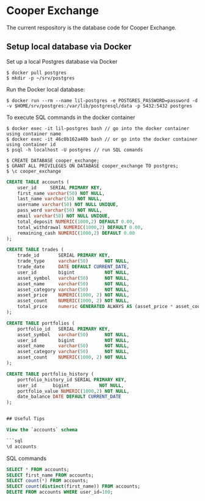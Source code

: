 # Cooper Exchange
The current respository is the database code for Cooper Exchange.

## Setup local database via Docker
Set up a local Postgres database via Docker

```agsl
$ docker pull postgres
$ mkdir -p ~/srv/postgres
```

Run the Docker local database:
```agsl
$ docker run --rm --name lil-postgres -e POSTGRES_PASSWORD=password -d -v $HOME/srv/postgres:/var/lib/postgresql/data -p 5432:5432 postgres
```
To execute SQL commands in the docker container
```agsl
$ docker exec -it lil-postgres bash // go into the docker container using container name
$ docker exec -it 46c0b162a40b bash // or go into the docker container using container id
$ psql -h localhost -U postgres // run SQL comands
```

```agsl
$ CREATE DATABASE cooper_exchange;
$ GRANT ALL PRIVILEGES ON DATABASE cooper_exchange TO postgres;
$ \c cooper_exchange
```

```sql
CREATE TABLE accounts (
    user_id     SERIAL PRIMARY KEY,
    first_name varchar(50) NOT NULL,
    last_name varchar(50) NOT NULL,
    username varchar(50) NOT NULL UNIQUE,
    pass_word varchar(50) NOT NULL,
    email varchar(50) NOT NULL UNIQUE,
    total_deposit NUMERIC(1000,2) DEFAULT 0.00,
    total_withdrawal NUMERIC(1000,2) DEFAULT 0.00,
    remaining_cash NUMERIC(1000,2) DEFAULT 0.00
);

CREATE TABLE trades (
    trade_id       SERIAL PRIMARY KEY,
    trade_type     varchar(50)      NOT NULL,
    trade_date     DATE DEFAULT CURRENT_DATE,
    user_id        bigint           NOT NULL,
    asset_symbol   varchar(50)      NOT NULL,
    asset_name     varchar(50)      NOT NULL,
    asset_category varchar(50)      NOT NULL,
    asset_price    NUMERIC(1000, 2) NOT NULL,
    asset_count    NUMERIC(1000, 2) NOT NULL,
    total_price    numeric GENERATED ALWAYS AS (asset_price * asset_count) STORED
);

CREATE TABLE portfolios (
    portfolio_id   SERIAL PRIMARY KEY,
    asset_symbol   varchar(50)      NOT NULL,
    user_id        bigint           NOT NULL,
    asset_name     varchar(50)      NOT NULL,
    asset_category varchar(50)      NOT NULL,
    asset_count    NUMERIC(1000, 2) NOT NULL
);

CREATE TABLE portfolio_history (
    portfolio_history_id SERIAL PRIMARY KEY,
    user_id      bigint           NOT NULL,
    portfolio_value NUMERIC(1000,2) NOT NULL,
    date_balance DATE DEFAULT CURRENT_DATE
);


## Useful Tips

View the `accounts` schema

```sql
\d accounts
```

SQL commands

```sql
SELECT * FROM accounts;
SELECT first_name FROM accounts;
SELECT count(*) FROM accounts;
SELECT count(distinct(first_name)) FROM accounts;
DELETE FROM accounts WHERE user_id=100;
```

